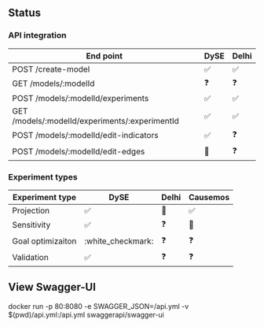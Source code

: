 ## Status

### API integration

| End point      | DySE           | Delhi  |
| ------------- |-------------| -----|
| POST /create-model | :white_check_mark: | :white_check_mark: |
| GET /models/:modelId | :question: | :question: |
| POST /models/:modelId/experiments | :white_check_mark: | :white_check_mark: |
| GET /models/:modelId/experiments/:experimentId | :white_check_mark: | :white_check_mark: |
| POST /models/:modelId/edit-indicators | :white_check_mark: | :question: |
| POST /models/:modelId/edit-edges | :construction: | :question: |


### Experiment types
| Experiment type      | DySE           | Delhi  | Causemos |
| ------------- |-------------| -----| ---- |
| Projection | :white_check_mark: | :construction: | :white_check_mark: |
| Sensitivity | :white_check_mark: | :question: | :construction: |
| Goal optimizaiton | :white_checkmark: | :question: | :question: |
| Validation | :white_check_mark: | :question: | :question: |



## View Swagger-UI
docker run -p 80:8080 -e SWAGGER_JSON=/api.yml -v $(pwd)/api.yml:/api.yml swaggerapi/swagger-ui


